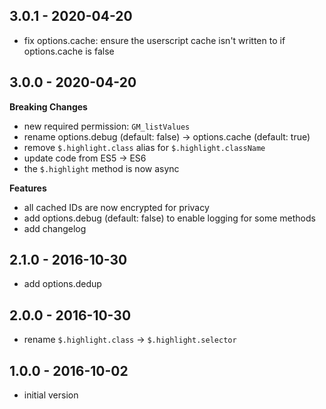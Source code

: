 ## 3.0.1 - 2020-04-20

- fix options.cache: ensure the userscript cache isn't written to if
  options.cache is false

## 3.0.0 - 2020-04-20

**Breaking Changes**

- new required permission: `GM_listValues`
- rename options.debug (default: false) -> options.cache (default: true)
- remove `$.highlight.class` alias for `$.highlight.className`
- update code from ES5 -> ES6
- the `$.highlight` method is now async

**Features**

- all cached IDs are now encrypted for privacy
- add options.debug (default: false) to enable logging for some methods
- add changelog

## 2.1.0 - 2016-10-30

- add options.dedup

## 2.0.0 - 2016-10-30

- rename `$.highlight.class` -> `$.highlight.selector`

## 1.0.0 - 2016-10-02

- initial version
